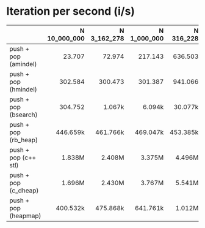 # Iteration per second (i/s)

|                      |N 10_000_000|N 3_162_278|N 1_000_000|N 316_228|N 100_000|N 31_623|N 10_000|  N 3162|  N 1000|   N 316|   N 100|    N 32|    N 10|
|:---------------------|-----------:|----------:|----------:|--------:|--------:|-------:|-------:|-------:|-------:|-------:|-------:|-------:|-------:|
|push + pop (amindel)  |      23.707|     72.974|    217.143|  636.503|   2.194k|  7.005k| 21.249k| 65.524k|209.470k|654.348k|  1.539M|  2.568M|  3.302M|
|push + pop (hmindel)  |     302.584|    300.473|    301.387|  941.066|   2.791k|  7.766k| 21.729k| 55.825k|183.400k|455.982k|  1.152M|  1.821M|  2.267M|
|push + pop (bsearch)  |     304.752|     1.067k|     6.094k|  30.077k|  94.328k|360.374k|789.265k|  1.499M|  1.856M|  2.157M|  2.679M|  3.169M|  3.978M|
|push + pop (rb_heap)  |    446.659k|   461.766k|   469.047k| 453.385k| 475.256k|498.622k|524.616k|592.154k|694.394k|780.367k|  1.001M|  1.192M|  1.698M|
|push + pop (c++ stl)  |      1.838M|     2.408M|     3.375M|   4.496M|   5.083M|  6.058M|  6.319M|  6.644M|  7.236M|  7.417M|  7.764M|  8.053M|  8.571M|
|push + pop (c_dheap)  |      1.696M|     2.430M|     3.767M|   5.541M|   5.926M|  6.722M|  6.765M|  7.067M|  8.568M|  8.690M|  9.939M| 11.617M| 11.468M|
|push + pop (heapmap)  |    400.532k|   475.868k|   641.761k|   1.012M|   1.521M|  1.730M|  1.811M|  2.035M|  2.242M|  2.255M|  2.705M|  3.257M|  3.314M|
